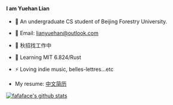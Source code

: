 #### I am Yuehan Lian
- 📕 An undergraduate CS student of Beijing Forestry University.
- 📧 Email: lianyuehan@outlook.com
- 🔭 秋招找工作中
- 🌱 Learning MIT 6.824/Rust
- ⚡ Loving indie music, belles-lettres...etc

- My resume: [中文简历](https://github.com/fafaface/Resume/blob/main/resume-zh.pdf)

[![fafaface's github stats](https://github-readme-stats.vercel.app/api?username=fafaface)](https://github.com/fafaface/github-readme-stats)

